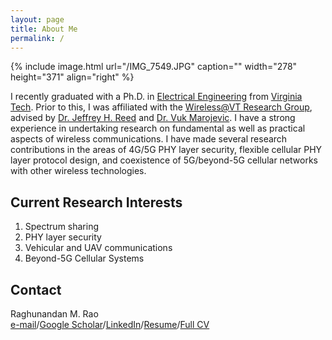 ```yaml
---
layout: page
title: About Me
permalink: /
---
```


{% include image.html url="/IMG_7549.JPG" caption="" width="278" height="371" align="right" %}

I recently graduated with a Ph.D. in [Electrical Engineering](https://ece.vt.edu/) from [Virginia Tech](https://vt.edu/). Prior to this, I was affiliated with the [Wireless@VT Research Group](https://wireless.vt.edu/), advised by [Dr. Jeffrey H. Reed](https://reed.wireless.vt.edu/) and [Dr. Vuk Marojevic](https://sites.google.com/view/vuk-marojevic). I have a strong experience in undertaking research on fundamental as well as practical aspects of wireless communications. I have made several research contributions in the areas of 4G/5G PHY layer security, flexible cellular PHY layer protocol design, and coexistence of 5G/beyond-5G cellular networks with other wireless technologies. 

## Current Research Interests
1. Spectrum sharing
2. PHY layer security
3. Vehicular and UAV communications
4. Beyond-5G Cellular Systems

## Contact

Raghunandan M. Rao <br />
[e-mail](mailto:raghumr@vt.edu)/[Google Scholar](https://scholar.google.com/citations?user=yrj1MFQAAAAJ&hl=en)/[LinkedIn](https://www.linkedin.com/in/raghunandanmrao)/[Resume](https://drive.google.com/file/d/1DPppAE6fMaibdACZYgVLnOhhkP3RLcUN/view?usp=sharing)/[Full CV](https://drive.google.com/file/d/12IHutzOkomvQMut46Xbq_aZ8ZowvYnQZ/view?usp=sharing)<br />
